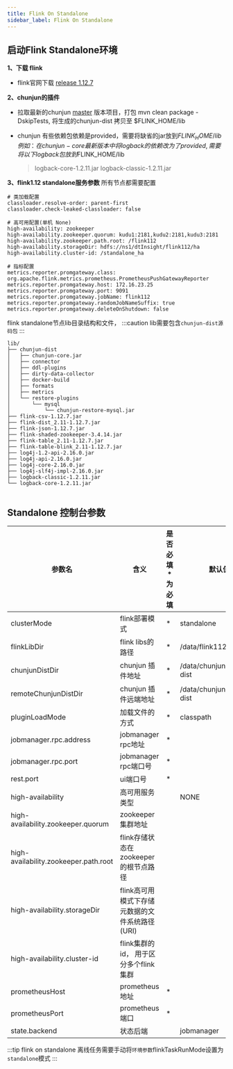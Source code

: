 ```yaml
---
title: Flink On Standalone
sidebar_label: Flink On Standalone
---
```


## 启动Flink Standalone环境

**1、下载 flink**
* flink官网下载 [release 1.12.7](https://flink.apache.org/downloads.html)

**2、chunjun的插件**
* 拉取最新的chunjun [master](https://github.com/DTStack/chunjun) 版本项目，打包 mvn clean package -DskipTests, 将生成的chunjun-dist 拷贝至 $FLINK_HOME/lib
* chunjun 有些依赖包依赖是provided，需要将缺省的jar放到$FLINK_HOME/lib
例如：在chunjun-core最新版本中将logback的依赖改为了provided,  需要将以下logback包放到$FLINK_HOME/lib

  > logback-core-1.2.11.jar
  > logback-classic-1.2.11.jar

**3、flink1.12 standalone服务参数**
所有节点都需要配置
```
# 类加载配置
classloader.resolve-order: parent-first
classloader.check-leaked-classloader: false

# 高可用配置(单机 None)
high-availability: zookeeper
high-availability.zookeeper.quorum: kudu1:2181,kudu2:2181,kudu3:2181
high-availability.zookeeper.path.root: /flink112
high-availability.storageDir: hdfs://ns1/dtInsight/flink112/ha
high-availability.cluster-id: /standalone_ha

# 指标配置
metrics.reporter.promgateway.class: org.apache.flink.metrics.prometheus.PrometheusPushGatewayReporter
metrics.reporter.promgateway.host: 172.16.23.25
metrics.reporter.promgateway.port: 9091
metrics.reporter.promgateway.jobName: flink112
metrics.reporter.promgateway.randomJobNameSuffix: true
metrics.reporter.promgateway.deleteOnShutdown: false
```


flink standalone节点lib目录结构和文件，
:::caution
lib需要包含`chunjun-dist源码包`
:::

```shell
lib/
├── chunjun-dist
│   ├── chunjun-core.jar
│   ├── connector
│   ├── ddl-plugins
│   ├── dirty-data-collector
│   ├── docker-build
│   ├── formats
│   ├── metrics
│   └── restore-plugins
│       └── mysql
│           └── chunjun-restore-mysql.jar
├── flink-csv-1.12.7.jar
├── flink-dist_2.11-1.12.7.jar
├── flink-json-1.12.7.jar
├── flink-shaded-zookeeper-3.4.14.jar
├── flink-table_2.11-1.12.7.jar
├── flink-table-blink_2.11-1.12.7.jar
├── log4j-1.2-api-2.16.0.jar
├── log4j-api-2.16.0.jar
├── log4j-core-2.16.0.jar
├── log4j-slf4j-impl-2.16.0.jar
├── logback-classic-1.2.11.jar
└── logback-core-1.2.11.jar


```


## Standalone 控制台参数

| 参数名 | 含义 | 是否必填 * 为必填 | 默认值 |
| --- | --- | --- | --- |
| clusterMode               |flink部署模式          | * | standalone |
| flinkLibDir               | flink libs的路径      | * | /data/flink112_lib |
| chunjunDistDir            | chunjun 插件地址       | * | /data/chunjun/chunjun-dist |
| remoteChunjunDistDir       | chunjun 插件远端地址    | * | /data/chunjun/chunjun-dist |
| pluginLoadMode            | 加载文件的方式          | * | classpath |
| jobmanager.rpc.address     | jobmanager rpc地址     | * |  |
| jobmanager.rpc.port        | jobmanager rpc端口号   | *  |  |
| rest.port                 | ui端口号	             |  * |  |
| high-availability          | 高可用服务类型		    |   | NONE |
| high-availability.zookeeper.quorum     | zookeeper集群地址	 |  |  |
| high-availability.zookeeper.path.root  | flink存储状态在zookeeper的根节点路径		 |  |  |
| high-availability.storageDir          | flink高可用模式下存储元数据的文件系统路径(URI) |  |  |
| high-availability.cluster-id          | flink集群的id， 用于区分多个flink集群		 |  |  |
| prometheusHost  | prometheus地址 | * |  |
| prometheusPort  | prometheus端口 | * |  |
| state.backend   | 状态后端       |   | jobmanager |



:::tip
flink on standalone 离线任务需要手动将`环境参数`flinkTaskRunMode设置为`standalone`模式
:::



